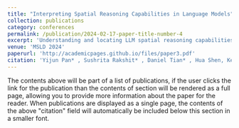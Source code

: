 ```yaml
---
title: "Interpreting Spatial Reasoning Capabilities in Language Models"
collection: publications
category: conferences
permalink: /publication/2024-02-17-paper-title-number-4
excerpt: 'Understanding and locating LLM spatial reasoning capabilities'
venue: 'MSLD 2024'
paperurl: 'http://academicpages.github.io/files/paper3.pdf'
citation: 'Yijun Pan* , Sushrita Rakshit* , Daniel Tian* , Hua Shen, Kenan Alkiek, David Jurgens (* Equal Contribution)'
---
```


The contents above will be part of a list of publications, if the user clicks the link for the publication than the contents of section will be rendered as a full page, allowing you to provide more information about the paper for the reader. When publications are displayed as a single page, the contents of the above "citation" field will automatically be included below this section in a smaller font.

